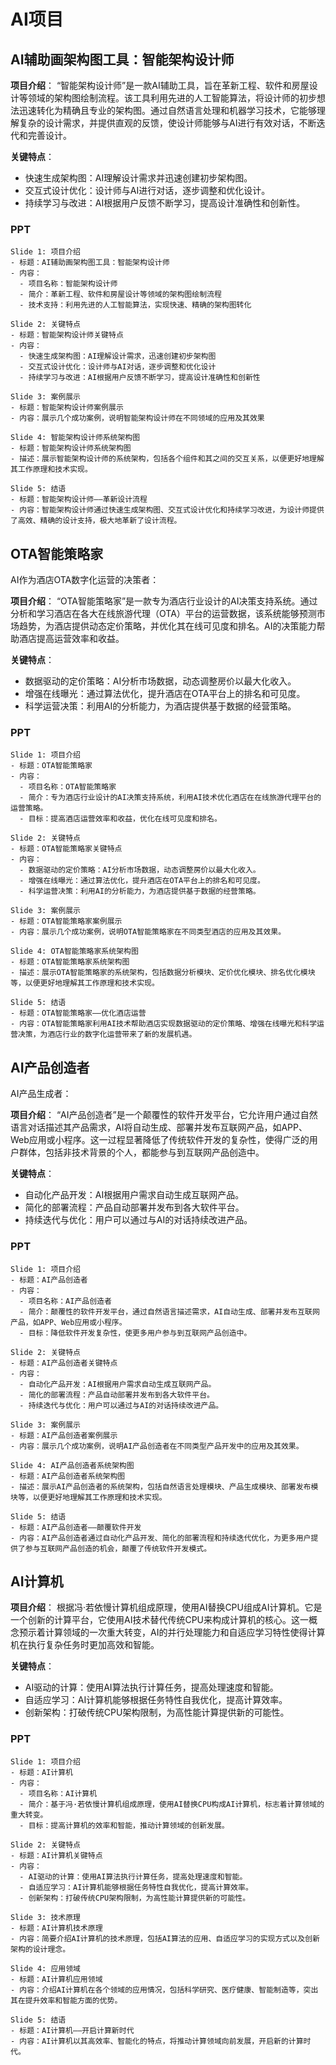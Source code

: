 # AI项目



## AI辅助画架构图工具：智能架构设计师

**项目介绍**： “智能架构设计师”是一款AI辅助工具，旨在革新工程、软件和房屋设计等领域的架构图绘制流程。该工具利用先进的人工智能算法，将设计师的初步想法迅速转化为精确且专业的架构图。通过自然语言处理和机器学习技术，它能够理解复杂的设计需求，并提供直观的反馈，使设计师能够与AI进行有效对话，不断迭代和完善设计。

**关键特点**：

- 快速生成架构图：AI理解设计需求并迅速创建初步架构图。
- 交互式设计优化：设计师与AI进行对话，逐步调整和优化设计。
- 持续学习与改进：AI根据用户反馈不断学习，提高设计准确性和创新性。



### PPT

```
Slide 1: 项目介绍
- 标题：AI辅助画架构图工具：智能架构设计师
- 内容：
  - 项目名称：智能架构设计师
  - 简介：革新工程、软件和房屋设计等领域的架构图绘制流程
  - 技术支持：利用先进的人工智能算法，实现快速、精确的架构图转化

Slide 2: 关键特点
- 标题：智能架构设计师关键特点
- 内容：
  - 快速生成架构图：AI理解设计需求，迅速创建初步架构图
  - 交互式设计优化：设计师与AI对话，逐步调整和优化设计
  - 持续学习与改进：AI根据用户反馈不断学习，提高设计准确性和创新性

Slide 3: 案例展示
- 标题：智能架构设计师案例展示
- 内容：展示几个成功案例，说明智能架构设计师在不同领域的应用及其效果

Slide 4: 智能架构设计师系统架构图
- 标题：智能架构设计师系统架构图
- 描述：展示智能架构设计师的系统架构，包括各个组件和其之间的交互关系，以便更好地理解其工作原理和技术实现。

Slide 5: 结语
- 标题：智能架构设计师——革新设计流程
- 内容：智能架构设计师通过快速生成架构图、交互式设计优化和持续学习改进，为设计师提供了高效、精确的设计支持，极大地革新了设计流程。
```







## OTA智能策略家

AI作为酒店OTA数字化运营的决策者：

**项目介绍**： “OTA智能策略家”是一款专为酒店行业设计的AI决策支持系统。通过分析和学习酒店在各大在线旅游代理（OTA）平台的运营数据，该系统能够预测市场趋势，为酒店提供动态定价策略，并优化其在线可见度和排名。AI的决策能力帮助酒店提高运营效率和收益。

**关键特点**：

- 数据驱动的定价策略：AI分析市场数据，动态调整房价以最大化收入。
- 增强在线曝光：通过算法优化，提升酒店在OTA平台上的排名和可见度。
- 科学运营决策：利用AI的分析能力，为酒店提供基于数据的经营策略。

### PPT

```
Slide 1: 项目介绍
- 标题：OTA智能策略家
- 内容：
  - 项目名称：OTA智能策略家
  - 简介：专为酒店行业设计的AI决策支持系统，利用AI技术优化酒店在在线旅游代理平台的运营策略。
  - 目标：提高酒店运营效率和收益，优化在线可见度和排名。

Slide 2: 关键特点
- 标题：OTA智能策略家关键特点
- 内容：
  - 数据驱动的定价策略：AI分析市场数据，动态调整房价以最大化收入。
  - 增强在线曝光：通过算法优化，提升酒店在OTA平台上的排名和可见度。
  - 科学运营决策：利用AI的分析能力，为酒店提供基于数据的经营策略。

Slide 3: 案例展示
- 标题：OTA智能策略家案例展示
- 内容：展示几个成功案例，说明OTA智能策略家在不同类型酒店的应用及其效果。

Slide 4: OTA智能策略家系统架构图
- 标题：OTA智能策略家系统架构图
- 描述：展示OTA智能策略家的系统架构，包括数据分析模块、定价优化模块、排名优化模块等，以便更好地理解其工作原理和技术实现。

Slide 5: 结语
- 标题：OTA智能策略家——优化酒店运营
- 内容：OTA智能策略家利用AI技术帮助酒店实现数据驱动的定价策略、增强在线曝光和科学运营决策，为酒店行业的数字化运营带来了新的发展机遇。
```



## AI产品创造者

AI产品生成者：

**项目介绍**： “AI产品创造者”是一个颠覆性的软件开发平台，它允许用户通过自然语言对话描述其产品需求，AI将自动生成、部署并发布互联网产品，如APP、Web应用或小程序。这一过程显著降低了传统软件开发的复杂性，使得广泛的用户群体，包括非技术背景的个人，都能参与到互联网产品创造中。

**关键特点**：

- 自动化产品开发：AI根据用户需求自动生成互联网产品。
- 简化的部署流程：产品自动部署并发布到各大软件平台。
- 持续迭代与优化：用户可以通过与AI的对话持续改进产品。

### PPT

```
Slide 1: 项目介绍
- 标题：AI产品创造者
- 内容：
  - 项目名称：AI产品创造者
  - 简介：颠覆性的软件开发平台，通过自然语言描述需求，AI自动生成、部署并发布互联网产品，如APP、Web应用或小程序。
  - 目标：降低软件开发复杂性，使更多用户参与到互联网产品创造中。

Slide 2: 关键特点
- 标题：AI产品创造者关键特点
- 内容：
  - 自动化产品开发：AI根据用户需求自动生成互联网产品。
  - 简化的部署流程：产品自动部署并发布到各大软件平台。
  - 持续迭代与优化：用户可以通过与AI的对话持续改进产品。

Slide 3: 案例展示
- 标题：AI产品创造者案例展示
- 内容：展示几个成功案例，说明AI产品创造者在不同类型产品开发中的应用及其效果。

Slide 4: AI产品创造者系统架构图
- 标题：AI产品创造者系统架构图
- 描述：展示AI产品创造者的系统架构，包括自然语言处理模块、产品生成模块、部署发布模块等，以便更好地理解其工作原理和技术实现。

Slide 5: 结语
- 标题：AI产品创造者——颠覆软件开发
- 内容：AI产品创造者通过自动化产品开发、简化的部署流程和持续迭代优化，为更多用户提供了参与互联网产品创造的机会，颠覆了传统软件开发模式。
```





## AI计算机

**项目介绍**： 根据冯·若依慢计算机组成原理，使用AI替换CPU组成AI计算机。它是一个创新的计算平台，它使用AI技术替代传统CPU来构成计算机的核心。这一概念预示着计算领域的一次重大转变，AI的并行处理能力和自适应学习特性使得计算机在执行复杂任务时更加高效和智能。

**关键特点**：

- AI驱动的计算：使用AI算法执行计算任务，提高处理速度和智能。
- 自适应学习：AI计算机能够根据任务特性自我优化，提高计算效率。
- 创新架构：打破传统CPU架构限制，为高性能计算提供新的可能性。

### PPT

```
Slide 1: 项目介绍
- 标题：AI计算机
- 内容：
  - 项目名称：AI计算机
  - 简介：基于冯·若依慢计算机组成原理，使用AI替换CPU构成AI计算机，标志着计算领域的重大转变。
  - 目标：提高计算机的效率和智能，推动计算领域的创新发展。

Slide 2: 关键特点
- 标题：AI计算机关键特点
- 内容：
  - AI驱动的计算：使用AI算法执行计算任务，提高处理速度和智能。
  - 自适应学习：AI计算机能够根据任务特性自我优化，提高计算效率。
  - 创新架构：打破传统CPU架构限制，为高性能计算提供新的可能性。

Slide 3: 技术原理
- 标题：AI计算机技术原理
- 内容：简要介绍AI计算机的技术原理，包括AI算法的应用、自适应学习的实现方式以及创新架构的设计理念。

Slide 4: 应用领域
- 标题：AI计算机应用领域
- 内容：介绍AI计算机在各个领域的应用情况，包括科学研究、医疗健康、智能制造等，突出其在提升效率和智能方面的优势。

Slide 5: 结语
- 标题：AI计算机——开启计算新时代
- 内容：AI计算机以其高效率、智能化的特点，将推动计算领域向前发展，开启新的计算时代。
```







